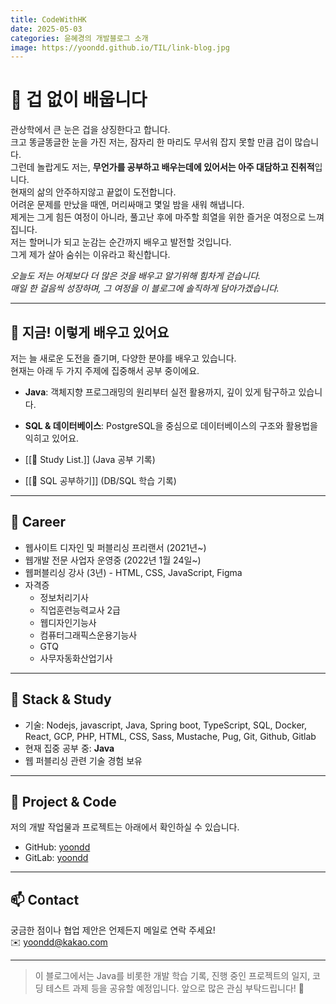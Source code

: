 ```yaml
---
title: CodeWithHK
date: 2025-05-03
categories: 윤혜경의 개발블로그 소개
image: https://yoondd.github.io/TIL/link-blog.jpg
---
```



# 👋 겁 없이 배웁니다

<!--img src="https://i.imgur.com/QXuj0ht.png" width="200" -->

관상학에서 큰 눈은 겁을 상징한다고 합니다.<br>
크고 똥글똥글한 눈을 가진 저는, 잠자리 한 마리도 무서워 잡지 못할 만큼 겁이 많습니다.<br>
그런데 놀랍게도 저는, **무언가를 공부하고 배우는데에 있어서는 아주 대담하고 진취적**입니다.<br>
현재의 삶의 안주하지않고 끝없이 도전합니다. <br>
어려운 문제를 만났을 때엔, 머리싸매고 몇일 밤을 새워 해냅니다. <br>
제게는 그게 힘든 여정이 아니라, 풀고난 후에 마주할 희열을 위한 즐거운 여정으로 느껴집니다.<br>
저는 할머니가 되고 눈감는 순간까지 배우고 발전할 것입니다.<br>
그게 제가 살아 숨쉬는 이유라고 확신합니다.<br>



*오늘도 저는 어제보다 더 많은 것을 배우고 알기위해 힘차게 걷습니다.<br>
매일 한 걸음씩 성장하며, 그 여정을 이 블로그에 솔직하게 담아가겠습니다.*

---

## 👣 지금! 이렇게 배우고 있어요

저는 늘 새로운 도전을 즐기며, 다양한 분야를 배우고 있습니다.  
현재는 아래 두 가지 주제에 집중해서 공부 중이에요.

- **Java**: 객체지향 프로그래밍의 원리부터 실전 활용까지, 깊이 있게 탐구하고 있습니다.
- **SQL & 데이터베이스**: PostgreSQL을 중심으로 데이터베이스의 구조와 활용법을 익히고 있어요.
    

- [[🌸 Study List.]] (Java 공부 기록)
- [[🐘 SQL 공부하기]] (DB/SQL 학습 기록)

---

## 💼 Career

- 웹사이트 디자인 및 퍼블리싱 프리랜서 (2021년~)
- 웹개발 전문 사업자 운영중 (2022년 1월 24일~)
- 웹퍼블리싱 강사 (3년)  - HTML, CSS, JavaScript, Figma
- 자격증  
  - 정보처리기사  
  - 직업훈련능력교사 2급  
  - 웹디자인기능사  
  - 컴퓨터그래픽스운용기능사  
  - GTQ
  - 사무자동화산업기사

---

## 🔧 Stack & Study

- 기술: Nodejs, javascript, Java, Spring boot, TypeScript, SQL, Docker, React, GCP, PHP, HTML, CSS, Sass, Mustache, Pug, Git, Github, Gitlab
- 현재 집중 공부 중: **Java**  
- 웹 퍼블리싱 관련 기술 경험 보유

---

## 📂 Project & Code

저의 개발 작업물과 프로젝트는 아래에서 확인하실 수 있습니다.

- GitHub: [yoondd](https://github.com/yoondd)  
- GitLab: [yoondd](https://gitlab.com/yoondd)  

---

## 📫 Contact

궁금한 점이나 협업 제안은 언제든지 메일로 연락 주세요!  
✉️ yoondd@kakao.com

---

> 이 블로그에서는 Java를 비롯한 개발 학습 기록, 진행 중인 프로젝트의 일지, 코딩 테스트 과제 등을 공유할 예정입니다.  앞으로 많은 관심 부탁드립니다! 🙏
